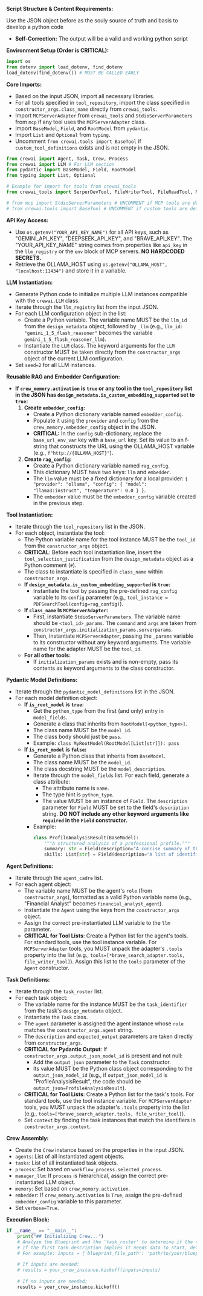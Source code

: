 **Script Structure & Content Requirements:**

Use the JSON object before as the souly source of truth and basis to develop a python code

* **Self-Correction:** The output will be a valid and working python script

**Environment Setup (Order is CRITICAL):**

```python
import os
from dotenv import load_dotenv, find_dotenv
load_dotenv(find_dotenv()) # MUST BE CALLED EARLY
```

**Core Imports:**

  * Based on the input JSON, import all necessary libraries.
  * For all tools specified in `tool_repository`, import the class specified in `constructor_args.class_name` directly from `crewai_tools`.
  * Import `MCPServerAdapter` from `crewai_tools` and `StdioServerParameters` from `mcp` if any tool uses the `MCPServerAdapter` class.
  * Import `BaseModel`, `Field`, and `RootModel` from `pydantic`.
  * Import `List` and `Optional` from `typing`.
  * Uncomment `from crewai.tools import BaseTool` if `custom_tool_definitions` exists and is not empty in the JSON.


```python
from crewai import Agent, Task, Crew, Process
from crewai import LLM # For LLM section
from pydantic import BaseModel, Field, RootModel
from typing import List, Optional

# Example for import for tools from crewai_tools
from crewai_tools import SerperDevTool, FileWriterTool, FileReadTool, MCPServerAdapter

# from mcp import StdioServerParameters # UNCOMMENT if MCP tools are defined
# from crewai.tools import BaseTool # UNCOMMENT if custom tools are defined
```

**API Key Access:**

  * Use `os.getenv("YOUR_API_KEY_NAME")` for all API keys, such as "GEMINI\_API\_KEY", "DEEPSEEK\_API\_KEY", and "BRAVE\_API\_KEY". The "YOUR\_API\_KEY\_NAME" string comes from properties like `api_key` in the `llm_registry` or the `env` block of MCP servers. **NO HARDCODED SECRETS.**
  * Retrieve the OLLAMA\_HOST using `os.getenv("OLLAMA_HOST", "localhost:11434")` and store it in a variable.

**LLM Instantiation:**

  * Generate Python code to initialize multiple LLM instances compatible with the `crewai.LLM` class.
  * Iterate through the `llm_registry` list from the input JSON.
  * For each LLM configuration object in the list:
      * Create a Python variable. The variable name MUST be the `llm_id` from the `design_metadata` object, followed by `_llm` (e.g., `llm_id: "gemini_1_5_flash_reasoner"` becomes the variable `gemini_1_5_flash_reasoner_llm`).
      * Instantiate the `LLM` class. The keyword arguments for the `LLM` constructor MUST be taken directly from the `constructor_args` object of the current LLM configuration.
  * Set `seed=2` for all LLM instances.

**Reusable RAG and Embedder Configuration:**

  * **If `crew_memory.activation` is `true` or any tool in the `tool_repository` list in the JSON has `design_metadata.is_custom_embedding_supported` set to `true`:**
    1.  **Create `embedder_config`:**
          * Create a Python dictionary variable named `embedder_config`.
          * Populate it using the `provider` and `config` from the `crew_memory.embedder_config` object in the JSON.
          * **CRITICAL:** In the `config` sub-dictionary, replace the `base_url_env_var` key with a `base_url` key. Set its value to an f-string that constructs the URL using the OLLAMA\_HOST variable (e.g., `f"http://{OLLAMA_HOST}"`).
    2.  **Create `rag_config`:**
          * Create a Python dictionary variable named `rag_config`.
          * This dictionary MUST have two keys: `llm` and `embedder`.
          * The `llm` value must be a fixed dictionary for a local provider: `{ "provider": "ollama", "config": { "model": "llama3:instruct", "temperature": 0.0 } }`.
          * The `embedder` value must be the `embedder_config` variable created in the previous step.

**Tool Instantiation:**

  * Iterate through the `tool_repository` list in the JSON.
  * For each object, instantiate the tool:
      * The Python variable name for the tool instance MUST be the `tool_id` from the `constructor_args` object.
      * **CRITICAL**: Before each tool instantiation line, insert the `tool_selection_justification` from the `design_metadata` object as a Python comment (`#`).
      * The class to instantiate is specified in `class_name` within `constructor_args`.
      * **If `design_metadata.is_custom_embedding_supported` is `true`:**
          * Instantiate the tool by passing the pre-defined `rag_config` variable to its `config` parameter (e.g., `tool_instance = PDFSearchTool(config=rag_config)`).
      * **If `class_name` is `MCPServerAdapter`:**
          * First, instantiate `StdioServerParameters`. The variable name should be `<tool_id>_params`. The `command` and `args` are taken from `constructor_args.initialization_params.serverparams`.
          * Then, instantiate `MCPServerAdapter`, passing the `_params` variable to its constructor without any keyword arguments. The variable name for the adapter MUST be the `tool_id`.
      * **For all other tools:**
          * If `initialization_params` exists and is non-empty, pass its contents as keyword arguments to the class constructor.

**Pydantic Model Definitions:**

  * Iterate through the `pydantic_model_definitions` list in the JSON.
  * For each model definition object:
      * **If `is_root_model` is `true`:**
          * Get the `python_type` from the first (and only) entry in `model_fields`.
          * Generate a class that inherits from `RootModel[<python_type>]`.
          * The class name MUST be the `model_id`.
          * The class body should just be `pass`.
          * Example: `class MyRootModel(RootModel[List[str]]): pass`
      * **If `is_root_model` is `false`:**
          * Generate a Python class that inherits from `BaseModel`.
          * The class name MUST be the `model_id`.
          * The class docstring MUST be the `model_description`.
          * Iterate through the `model_fields` list. For each field, generate a class attribute:
              * The attribute name is `name`.
              * The type hint is `python_type`.
              * The value MUST be an instance of `Field`. The `description` parameter for `Field` MUST be set to the field's `description` string. **DO NOT include any other keyword arguments like `required` in the `Field` constructor.**
          * Example:
            ```python
            class ProfileAnalysisResult(BaseModel):
                """A structured analysis of a professional profile."""
                summary: str = Field(description="A concise summary of the profile.")
                skills: List[str] = Field(description="A list of identified technical and soft skills.")
            ```

**Agent Definitions:**

  * Iterate through the `agent_cadre` list.
  * For each agent object:
      * The variable name MUST be the agent's `role` (from `constructor_args`), formatted as a valid Python variable name (e.g., "Financial Analyst" becomes `financial_analyst_agent`).
      * Instantiate the `Agent` using the keys from the `constructor_args` object.
      * Assign the correct pre-instantiated LLM variable to the `llm` parameter.
      * **CRITICAL for Tool Lists**: Create a Python list for the agent's tools. For standard tools, use the tool instance variable. For `MCPServerAdapter` tools, you MUST unpack the adapter's `.tools` property into the list (e.g., `tools=[*brave_search_adapter.tools, file_writer_tool]`). Assign this list to the `tools` parameter of the `Agent` constructor.

**Task Definitions:**

  * Iterate through the `task_roster` list.
  * For each task object:
      * The variable name for the instance MUST be the `task_identifier` from the task's `design_metadata` object.
      * Instantiate the `Task` class.
      * The `agent` parameter is assigned the agent instance whose `role` matches the `constructor_args.agent` string.
      * The `description` and `expected_output` parameters are taken directly from `constructor_args`.
      * **CRITICAL for Pydantic Output**: If `constructor_args.output_json_model_id` is present and not null:
          * Add the `output_json` parameter to the `Task` constructor.
          * Its value MUST be the Python class object corresponding to the `output_json_model_id` (e.g., if `output_json_model_id` is "ProfileAnalysisResult", the code should be `output_json=ProfileAnalysisResult`).
      * **CRITICAL for Tool Lists**: Create a Python list for the task's tools. For standard tools, use the tool instance variable. For `MCPServerAdapter` tools, you MUST unpack the adapter's `.tools` property into the list (e.g., `tools=[*brave_search_adapter.tools, file_writer_tool]`).
      * Set `context` by finding the task instances that match the identifiers in `constructor_args.context`.

**Crew Assembly:**

  * Create the `Crew` instance based on the properties in the input JSON.
  * `agents`: List of all instantiated agent objects.
  * `tasks`: List of all instantiated task objects.
  * `process`: Set based on `workflow_process.selected_process`.
  * `manager_llm`: If `process` is hierarchical, assign the correct pre-instantiated LLM object.
  * `memory`: Set based on `crew_memory.activation`.
  * `embedder`: If `crew_memory.activation` is `True`, assign the pre-defined `embedder_config` variable to this parameter.
  * Set `verbose=True`.

**Execution Block:**

```python
if __name__ == "__main__":
    print("## Initializing Crew...")
    # Analyze the Blueprint and the 'task_roster' to determine if the crew's kickoff requires initial inputs.
    # If the first task description implies it needs data to start, define an 'inputs' dictionary.
    # For example: inputs = {'blueprint_file_path': 'path/to/your/blueprint.md'}
    
    # If inputs are needed:
    # results = your_crew_instance.kickoff(inputs=inputs)
    
    # If no inputs are needed:
    results = your_crew_instance.kickoff()
```